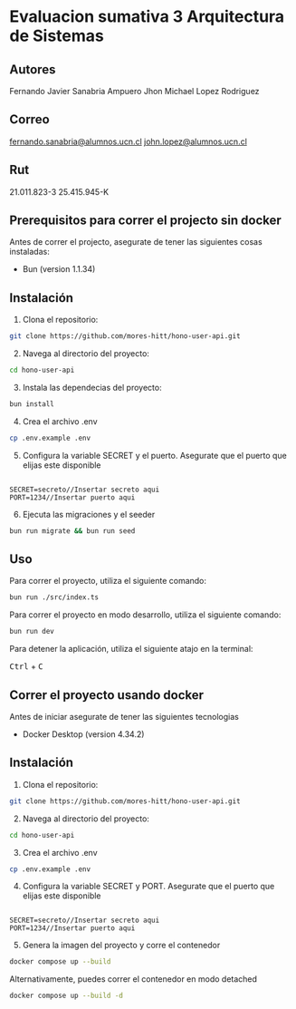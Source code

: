 # Evaluacion sumativa 3 Arquitectura de Sistemas

## Autores
Fernando Javier Sanabria Ampuero
Jhon Michael Lopez Rodriguez

## Correo
fernando.sanabria@alumnos.ucn.cl
john.lopez@alumnos.ucn.cl

## Rut
21.011.823-3
25.415.945-K

## Prerequisitos para correr el projecto sin docker

Antes de correr el projecto, asegurate de tener las siguientes cosas instaladas:

- Bun (version 1.1.34)

## Instalación

1. Clona el repositorio:

```bash
git clone https://github.com/mores-hitt/hono-user-api.git
```

2. Navega al directorio del proyecto:

```bash
cd hono-user-api
```

3. Instala las dependecias del proyecto:

```bash
bun install
```

4. Crea el archivo .env

```bash
cp .env.example .env
```

5. Configura la variable SECRET y el puerto. Asegurate que el puerto que elijas este disponible
```dotenv

SECRET=secreto//Insertar secreto aqui
PORT=1234//Insertar puerto aqui

```

6. Ejecuta las migraciones y el seeder
```bash
bun run migrate && bun run seed
```

## Uso

Para correr el proyecto, utiliza el siguiente comando:

```bash
bun run ./src/index.ts
```

Para correr el proyecto en modo desarrollo, utiliza el siguiente comando:

```bash
bun run dev
```

Para detener la aplicación, utiliza el siguiente atajo en la terminal:

<kbd>Ctrl</kbd> + <kbd>C</kbd>


## Correr el proyecto usando docker

Antes de iniciar asegurate de tener las siguientes tecnologias 

- Docker Desktop (version 4.34.2)

## Instalación

1. Clona el repositorio:

```bash
git clone https://github.com/mores-hitt/hono-user-api.git
```

2. Navega al directorio del proyecto:

```bash
cd hono-user-api
```

3. Crea el archivo .env

```bash
cp .env.example .env
```

4. Configura la variable SECRET y PORT. Asegurate que el puerto que elijas este disponible
```dotenv

SECRET=secreto//Insertar secreto aqui
PORT=1234//Insertar puerto aqui

```

5. Genera la imagen del proyecto y corre el contenedor

```bash
docker compose up --build
``` 

Alternativamente, puedes correr el contenedor en modo detached

```bash
docker compose up --build -d
``` 